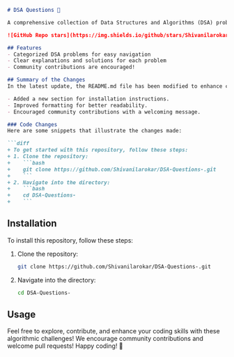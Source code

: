 ```markdown
# DSA Questions 🤖

A comprehensive collection of Data Structures and Algorithms (DSA) problems to help developers and learners practice and enhance their coding skills through a variety of algorithmic challenges.

![GitHub Repo stars](https://img.shields.io/github/stars/Shivanilarokar/DSA-Questions-) ![GitHub forks](https://img.shields.io/github/forks/Shivanilarokar/DSA-Questions-) ![GitHub issues](https://img.shields.io/github/issues/Shivanilarokar/DSA-Questions-)

## Features
- Categorized DSA problems for easy navigation
- Clear explanations and solutions for each problem
- Community contributions are encouraged!

## Summary of the Changes
In the latest update, the README.md file has been modified to enhance clarity and provide better instructions for users. The changes include:

- Added a new section for installation instructions.
- Improved formatting for better readability.
- Encouraged community contributions with a welcoming message.

### Code Changes
Here are some snippets that illustrate the changes made:

```diff
+ To get started with this repository, follow these steps:
+ 1. Clone the repository:
+    ```bash
+    git clone https://github.com/Shivanilarokar/DSA-Questions-.git
+    ```
+ 2. Navigate into the directory:
+    ```bash
+    cd DSA-Questions-
+    ```
```

## Installation
To install this repository, follow these steps:

1. Clone the repository:
    ```bash
    git clone https://github.com/Shivanilarokar/DSA-Questions-.git
    ```
2. Navigate into the directory:
    ```bash
    cd DSA-Questions-
    ```

## Usage
Feel free to explore, contribute, and enhance your coding skills with these algorithmic challenges! We encourage community contributions and welcome pull requests! Happy coding! 🚀

```